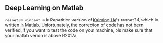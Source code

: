 
## Deep Learning on Matlab

`resnet34_vincent.m` is Repetition version of [Kaiming He](http://kaiminghe.com/)'s resnet34, which is written in Matlab.
Unfortunately, the correction of code has not been verified, if you want to test the code on your machine, pls make sure that your matlab verion is above R2017a.

